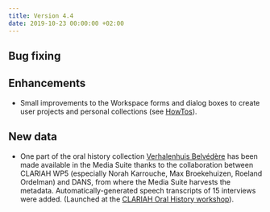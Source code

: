 ```yaml
---
title: Version 4.4
date: 2019-10-23 00:00:00 +02:00
---
```


## Bug fixing

## Enhancements

- Small improvements to the Workspace forms and dialog boxes to create user projects and personal collections (see [HowTos](/documentation/howtos/user-collections)). 

## New data

- One part of the oral history collection [Verhalenhuis Belvédère](https://www.belvedererotterdam.nl/) has been made available in the Media Suite thanks to the collaboration between CLARIAH WP5 (especially Norah Karrouche, Max Broekehuizen, Roeland Ordelman) and DANS, from where the Media Suite harvests the metadata. Automatically-generated speech transcripts of 15 interviews were added. (Launched at the [CLARIAH Oral History workshop](https://oralhistory.eu/workshops/clariah2019#collection)).
